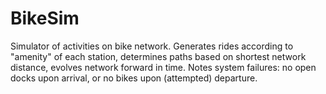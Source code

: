 BikeSim
=======

Simulator of activities on bike network. Generates rides according to "amenity" of each station, determines paths based on shortest network distance, evolves network forward in time. Notes system failures: no open docks upon arrival, or no bikes upon (attempted) departure.